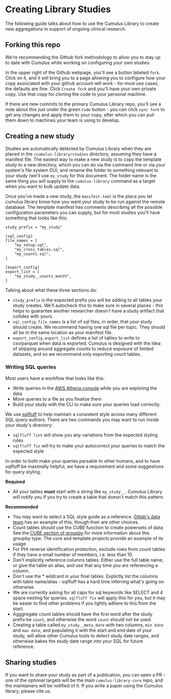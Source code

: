 <!-- Target audience: clinical researcher familiar with project, helpful direct tone -->
# Creating Library Studies

The following guide talks about how to use the Cumulus Library to create new
aggregations in support of ongoing clinical research.

## Forking this repo

We're recommending the Github fork methodology to allow you to stay up to date
with Cumulus while working on configuring your own studies. 

In the upper right of the Github webpage, you'll see a button labeled `fork`.
Click on it, and it will bring you to a page allowing you to configure how your
copy associated with your github account will work - for most use cases, the
defaults are fine. Click `Create fork` and you'll have your own private copy.
Use that copy for cloning the code to your personal machine.

If there are new commits to the primary Cumulus Library repo, you'll see a note
about this just under the green `Code` button - you can click `sync fork` to get
any changes and apply them to your copy, after which you can pull them down to
machines your team is using to develop.

## Creating a new study

Studies are automatically detected by Cumulus Library when they are placed in the
`/cumulus-library/studies` directory, assuming they have a manifest file. The
easiest way to make a new study is to copy the template study to a new directory,
which you can do via the command line or via your system's file system GUI, and
rename the folder to something relevant to your study (we'll use `my_study` for
this document. The folder name is the same thing you will supply to the
`cumulus-library` command as a target when you want to bulk update data.

Once you've made a new study, the `manifest.toml` is the place you let cumulus
library know how you want your study to be run against the remote database. The
template manifest has comments describing all the possible configuration parameters
you can supply, but for most studies you'll have something that looks like this:

```
study_prefix = "my_study"

[sql_config]
file_names = [
    "my_setup.sql",
    "my_cross_tables.sql",
    "my_counts.sql",
]

[export_config]
export_list = [
    "my_study__counts_month",
]
```

Talking about what these three sections do:
  - `study_prefix` is the expected prefix you will be adding to all tables your
  study creates. We'll autocheck this to make sure in several places - this helps
  to guarantee another researcher doesn't have a study artifact that collides
  with yours.
  - `sql_config.file_names` is a list of sql files, in order, that your study should
  create. We recommend having one sql file per topic. They should all be in the same
  location as your manifest file.
  - `export_config.export_list` defines a list of tables to write to csv/parquet when
  data is exported. Cumulus is designed with the idea of shipping around aggregate
  counts to reduce exposure of limited datasets, and so we recommend only exporting
  count tables.

### Writing SQL queries

Most users have a workflow that looks like this:
  - Write queries in the [AWS Athena console](https://aws.amazon.com/athena/) while
  you are exploring the data
  - Move queries to a file as you finalize them
  - Build your study with the CLI to make sure your queries load correctly.

We use [sqlfluff](https://github.com/sqlfluff/sqlfluff) to help maintain a consistent
style across many different SQL query authors. There are two commands you may want to
run inside your study's directory:
  - `sqlfluff lint` will show you any variations from the expected styling rules
  - `sqlfluff fix` will try to make your autocorrect your queries to match the
  expected style

In order to both make your queries parsable to other humans, and to have sqlfluff
be maximally helpful, we have a requirement and some suggestions for query
styling.

**Required**

  - All your tables **must** start with a string like `my_study__`. Cumulus Library
  will notify you if you try to create a table that doesn't match this pattern.

**Recommended**

  - You may want to select a SQL style guide as a reference.
  [Gitlab's data team](https://about.gitlab.com/handbook/business-technology/data-team/platform/sql-style-guide/)
  has an example of this, though their are other choices.
  - Count tables should use the CUBE function to create powersets of data. See the
  [CUBE section of groupby](https://prestodb.io/docs/current/sql/select.html#group-by-clause)
  for more information about this groupby type. The core and template projects
  provide an example of its usage.
  - For PHI reverse identification protection, exclude rows from count tables if
  they have a small number of members, i.e. less than 10.
  - Don't implicitly reference columns tables. Either use the full table name,
  or give the table an alias, and use that any time you are referencing a column.
  - Don't use the * wildcard in your final tables. Explictly list the columns
  with table name/alias - sqlfluff has a hard time inferring what's going on otherwise.
  - We are currently asking for all caps for sql keywords like SELECT and 4 space
  nesting for queries. `sqlfluff fix` will apply this for you, but it may be easier
  to find other problems if you lightly adhere to this from the start.
  - Agggregate count tables should have the first word after the study prefix be
  `count`, and otherwise the word `count` should not be used.
  - Creating a table called `my_study__meta_date` with two columns, `min date` and
  `max date`, and populating it with the start and end date of your study, will
  allow other Cumulus tools to detect study date ranges, and otherwise bakes the
  study date range into your SQL for future reference.

## Sharing studies

If you want to share your study as part of a publication, you can open a PR - one
of the optional targets will be the main `cumulus-library-core` repo, and the
maintainers will be notified of it. If you write a paper using the Cumulus library,
please cite us.